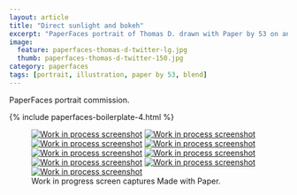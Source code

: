 ```yaml
---
layout: article
title: "Direct sunlight and bokeh"
excerpt: "PaperFaces portrait of Thomas D. drawn with Paper by 53 on an iPad."
image: 
  feature: paperfaces-thomas-d-twitter-lg.jpg
  thumb: paperfaces-thomas-d-twitter-150.jpg
category: paperfaces
tags: [portrait, illustration, paper by 53, blend]
---
```


PaperFaces portrait commission.

{% include paperfaces-boilerplate-4.html %}

<figure class="third">
  <a href="{{ site.url }}/images/paperfaces-thomas-d-process-1-lg.jpg"><img src="{{ site.url }}/images/paperfaces-thomas-d-process-1-600.jpg" alt="Work in process screenshot"></a>
  <a href="{{ site.url }}/images/paperfaces-thomas-d-process-2-lg.jpg"><img src="{{ site.url }}/images/paperfaces-thomas-d-process-2-600.jpg" alt="Work in process screenshot"></a>
  <a href="{{ site.url }}/images/paperfaces-thomas-d-process-3-lg.jpg"><img src="{{ site.url }}/images/paperfaces-thomas-d-process-3-600.jpg" alt="Work in process screenshot"></a>
  <a href="{{ site.url }}/images/paperfaces-thomas-d-process-4-lg.jpg"><img src="{{ site.url }}/images/paperfaces-thomas-d-process-4-600.jpg" alt="Work in process screenshot"></a>
  <a href="{{ site.url }}/images/paperfaces-thomas-d-process-5-lg.jpg"><img src="{{ site.url }}/images/paperfaces-thomas-d-process-5-600.jpg" alt="Work in process screenshot"></a>
  <a href="{{ site.url }}/images/paperfaces-thomas-d-process-6-lg.jpg"><img src="{{ site.url }}/images/paperfaces-thomas-d-process-6-600.jpg" alt="Work in process screenshot"></a>
  <a href="{{ site.url }}/images/paperfaces-thomas-d-process-7-lg.jpg"><img src="{{ site.url }}/images/paperfaces-thomas-d-process-7-600.jpg" alt="Work in process screenshot"></a>
  <a href="{{ site.url }}/images/paperfaces-thomas-d-process-8-lg.jpg"><img src="{{ site.url }}/images/paperfaces-thomas-d-process-8-600.jpg" alt="Work in process screenshot"></a>
  <a href="{{ site.url }}/images/paperfaces-thomas-d-process-9-lg.jpg"><img src="{{ site.url }}/images/paperfaces-thomas-d-process-9-600.jpg" alt="Work in process screenshot"></a>
  <figcaption>Work in progress screen captures Made with Paper.</figcaption>
</figure>